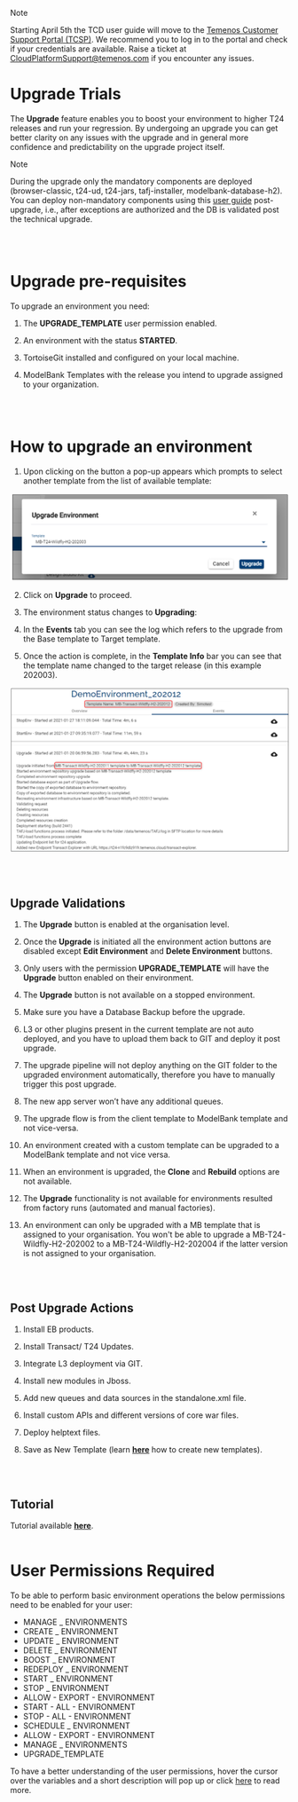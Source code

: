 > [!Note]
>  Starting April 5th the TCD user guide will move to the [Temenos Customer Support Portal (TCSP)](https://tcsp.temenos.com/TCD/Modules/TemenosContinuousDeployment/Overview/Overview.htm). We recommend you to log in to the portal and check if your credentials are available. Raise a ticket at [CloudPlatformSupport@temenos.com](CloudPlatformSupport@temenos.com) if you encounter any issues.

# Upgrade Trials


The **Upgrade** feature enables you to boost your environment to higher T24 releases and run your regression. By undergoing an upgrade you can get better clarity on any issues with the upgrade and in general more confidence and predictability on the upgrade project itself.
 
> [!Note]
>  During the upgrade only the mandatory components are deployed (browser-classic, t24-ud, t24-jars, tafj-installer, modelbank-database-h2). You can deploy non-mandatory components using this [user guide](http://documentation.temenos.cloud/home/techguides/deploy-an-update-to-an-existing-environment.html) post-upgrade, i.e., after exceptions are authorized and the DB is validated post the technical upgrade.
>  
<br>
</br>

# Upgrade pre-requisites #

To upgrade an environment you need:

1. The **UPGRADE_TEMPLATE** user permission enabled​.

2. An environment with the status **STARTED**. ​

3. TortoiseGit installed and configured on your local machine​.

4. ModelBank Templates with the release you intend to upgrade assigned to your organization.

<br>
</br>

# How to upgrade an environment #

1. Upon clicking on the button a pop-up appears which prompts to select another template from the list of available template:

 ![](./images/environment-upgrade-button.png) 

2. Click on **Upgrade** to proceed.

3. The environment status changes to **Upgrading**:

4. In the **Events** tab you can see the log which refers to the upgrade from the Base template to Target template.

5. Once the action is complete, in the **Template Info** bar you can see that the template name changed to the target release (in this example 202003).

 ![](./images/upgraded-environment.png) 

<br>
</br>

##   Upgrade Validations ##

1. The **Upgrade** button is enabled at the organisation level.

2. Once the **Upgrade** is initiated all the environment action buttons are disabled except **Edit Environment** and **Delete Environment** buttons.
 
3. Only users with the permission **UPGRADE_TEMPLATE** will have the **Upgrade** button enabled on their environment.

4. The **Upgrade** button is not available on a stopped environment.

5. Make sure you have a Database Backup before the upgrade.

6. L3 or other plugins present in the current template are not auto deployed, and you have to upload them back to GIT and deploy it post upgrade.

7. The upgrade pipeline will not deploy anything on the GIT folder to the upgraded environment automatically, therefore you have to manually trigger this post upgrade.

8. The new app server won’t have any additional queues.

9. The upgrade flow is from the client template to ModelBank template and not vice-versa.

10. An environment created with a custom template can be upgraded to a ModelBank template and not vice versa.

11. When an environment is upgraded, the **Clone** and **Rebuild** options are not available.

12. The **Upgrade** functionality is not available for environments resulted from factory runs (automated and manual factories).

13. An environment can only be upgraded with a MB template that is assigned to your organisation. You won't be able to upgrade a MB-T24-Wildfly-H2-202002 to a MB-T24-Wildfly-H2-202004 if the latter version is not assigned to your organisation. 

<br>
</br>

## Post Upgrade Actions ##

1. Install EB products.

2. Install Transact/ T24 Updates.

3. Integrate L3 deployment via GIT​.

4. Install new modules in Jboss​.

5. Add new queues and data sources in the standalone.xml file​.

6. Install custom APIs and different versions of core war files​.

7. Deploy helptext files​.

8. Save as New Template (learn [**here**](http://documentation.temenos.cloud/home/techguides/save-as-new-template.html?q=save) how to create new templates).


<br>
</br>

## Tutorial ##

Tutorial available [**here**](https://www.youtube.com/watch?v=R4J4P-SlJ6Q&feature=youtu.be).
<br>
</br>

# User Permissions Required
To be able to perform basic  environment operations the below permissions need to be enabled for your user:

- MANAGE _ ENVIRONMENTS
- CREATE _ ENVIRONMENT
- UPDATE _ ENVIRONMENT
- DELETE _ ENVIRONMENT
- BOOST _ ENVIRONMENT
- REDEPLOY _ ENVIRONMENT
- START _ ENVIRONMENT
- STOP _ ENVIRONMENT
- ALLOW -  EXPORT  - ENVIRONMENT
- START -  ALL  - ENVIRONMENT
- STOP -  ALL  - ENVIRONMENT
- SCHEDULE _ ENVIRONMENT
- ALLOW - EXPORT - ENVIRONMENT
- MANAGE _ ENVIRONMENTS
- UPGRADE_TEMPLATE

To have a better understanding of the user permissions, hover the cursor over the variables and a short description will pop up or click [here](http://documentation.temenos.cloud/home/techguides/user-permissions) to read more.

